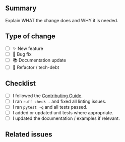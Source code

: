 ## Summary
Explain WHAT the change does and WHY it is needed.

## Type of change
- [ ] ✨  New feature
- [ ] 🐛  Bug fix
- [ ] 📚  Documentation update
- [ ] 🔨  Refactor / tech-debt

## Checklist
- [ ] I followed the [Contributing Guide](../CONTRIBUTING.md).
- [ ] I ran `ruff check .` and fixed all linting issues.
- [ ] I ran `pytest -q` and all tests passed.
- [ ] I added or updated unit tests where appropriate.
- [ ] I updated the documentation / examples if relevant.

## Related issues
<!-- List any open issues that this PR addresses. -->

